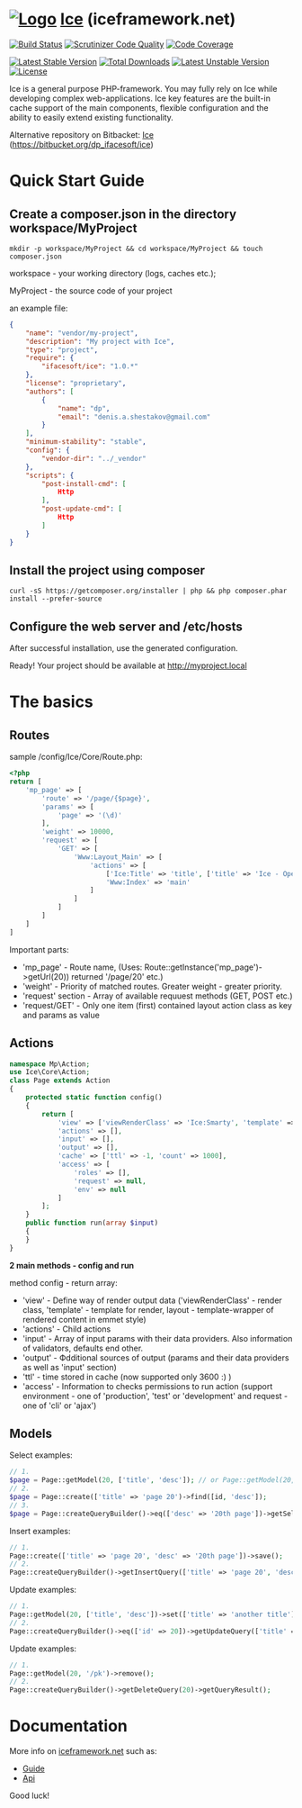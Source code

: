 [![Logo](http://iceframework.net/resource/img/logo/ice1.jpg)](http://iceframework.net) [Ice](http://iceframework.net) (iceframework.net) 
===

[![Build Status](https://scrutinizer-ci.com/g/ifacesoft/Ice/badges/build.png?b=master)](https://scrutinizer-ci.com/g/ifacesoft/Ice/build-status/master)
[![Scrutinizer Code Quality](https://scrutinizer-ci.com/g/ifacesoft/Ice/badges/quality-score.png?b=master)](https://scrutinizer-ci.com/g/ifacesoft/Ice/?branch=master)
[![Code Coverage](https://scrutinizer-ci.com/g/ifacesoft/Ice/badges/coverage.png?b=master)](https://scrutinizer-ci.com/g/ifacesoft/Ice/?branch=master)

[![Latest Stable Version](https://poser.pugx.org/ifacesoft/ice/v/stable.svg)](https://packagist.org/packages/ifacesoft/ice)
[![Total Downloads](https://poser.pugx.org/ifacesoft/ice/downloads.svg)](https://packagist.org/packages/ifacesoft/ice)
[![Latest Unstable Version](https://poser.pugx.org/ifacesoft/ice/v/unstable.svg)](https://packagist.org/packages/ifacesoft/ice)
[![License](https://poser.pugx.org/ifacesoft/ice/license.svg)](https://packagist.org/packages/ifacesoft/ice)

Ice is a general purpose PHP-framework.
You may fully rely on Ice while developing complex web-applications.
Ice key features are the built-in cache support of the main components,
flexible configuration and the ability to easily extend existing functionality.

Alternative repository on Bitbacket: [Ice](https://bitbucket.org/dp_ifacesoft/ice) (https://bitbucket.org/dp_ifacesoft/ice)

Quick Start Guide
=================

Create a composer.json in the directory workspace/MyProject
-----------------------------------------------------------

```shell
mkdir -p workspace/MyProject && cd workspace/MyProject && touch composer.json
```

workspace - your working directory (logs, caches etc.);

MyProject - the source code of your project

an example file:
```json
{
    "name": "vendor/my-project",
    "description": "My project with Ice",
    "type": "project",
    "require": {
        "ifacesoft/ice": "1.0.*"
    },
    "license": "proprietary",
    "authors": [
        {
            "name": "dp",
            "email": "denis.a.shestakov@gmail.com"
        }
    ],
    "minimum-stability": "stable",
    "config": {
        "vendor-dir": "../_vendor"
    },
    "scripts": {
        "post-install-cmd": [
            Http
        ],
        "post-update-cmd": [
            Http
        ]
    }
}
```

Install the project using composer
----------------------------------

```shell
curl -sS https://getcomposer.org/installer | php && php composer.phar install --prefer-source
```

Configure the web server and /etc/hosts
---------------------------------------

After successful installation, use the generated configuration.

Ready! Your project should be available at http://myproject.local 

The basics
==========

Routes
------

sample /config/Ice/Core/Route.php:

```php
<?php
return [
    'mp_page' => [
        'route' => '/page/{$page}',
        'params' => [
            'page' => '(\d)'
        ],
        'weight' => 10000,
        'request' => [
            'GET' => [
                'Www:Layout_Main' => [
                    'actions' => [
                        ['Ice:Title' => 'title', ['title' => 'Ice - Open Source PHP Framework ']],
                        'Www:Index' => 'main'
                    ]
                ]
            ]
        ]
    ]
]    
```

Important parts:

* 'mp_page' - Route name, (Uses: Route::getInstance('mp_page')->getUrl(20)) returned '/page/20' etc.)
* 'weight' - Priority of matched routes. Greater weight - greater priority.
* 'request' section - Array of available requuest methods (GET, POST etc.)
* 'request/GET' - Only one item (first) contained layout action class as key and params as value

Actions
-------

```php
namespace Mp\Action;
use Ice\Core\Action;
class Page extends Action
{
    protected static function config()
    {
        return [
            'view' => ['viewRenderClass' => 'Ice:Smarty', 'template' => null, 'layout' => null],
            'actions' => [],
            'input' => [],
            'output' => [],
            'cache' => ['ttl' => -1, 'count' => 1000],
            'access' => [
                'roles' => [],
                'request' => null,
                'env' => null
            ]
        ];
    }
    public function run(array $input)
    {
    }
}
```

**2 main methods - config and run**

method config - return array:

* 'view' - Define way of render output data ('viewRenderClass' - render class, 'template' - template for render, layout - template-wrapper of rendered content in emmet style)
* 'actions' - Child actions
* 'input' - Array of input params with their data providers. Also information of validators, defaults end other.
* 'output' - Фdditional sources of output (params and their data providers as well as 'input' section)
* 'ttl' - time stored in cache (now supported only 3600 :) )
* 'access' - Information to checks permissions to run action (support environment - one of 'production', 'test' or 'development' and request - one of 'cli' or 'ajax')

Models
------
 
Select examples:

```php
// 1.
$page = Page::getModel(20, ['title', 'desc']); // or Page::getModel(20, '*')
// 2.
$page = Page::create(['title' => 'page 20')->find([id, 'desc']);
// 3.
$page = Page::createQueryBuilder()->eq(['desc' => '20th page'])->getSelectQuery()->getModel();
``` 

Insert examples:

```php
// 1. 
Page::create(['title' => 'page 20', 'desc' => '20th page'])->save();
// 2.
Page::createQueryBuilder()->getInsertQuery(['title' => 'page 20', 'desc' => '20th page'])->getQueryResult();
```  

Update examples:

```php
// 1. 
Page::getModel(20, ['title', 'desc'])->set(['title' => 'another title'])->save();
// 2.
Page::createQueryBuilder()->eq(['id' => 20])->getUpdateQuery(['title' => 'another title'])->getQueryResult();
```   

Update examples:
 
```php
// 1. 
Page::getModel(20, '/pk')->remove();
// 2.
Page::createQueryBuilder()->getDeleteQuery(20)->getQueryResult();
```   
 
Documentation
=============

More info on [iceframework.net](http://iceframework.net) such as:

* [Guide](http://iceframework.net/guide)
* [Api](http://iceframework.net/resource/api/Ice/1.0/)

Good luck! 

